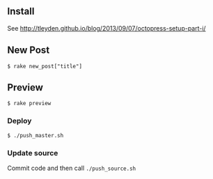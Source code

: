 
## Install

See http://tleyden.github.io/blog/2013/09/07/octopress-setup-part-i/

## New Post

```
$ rake new_post["title"]
```

## Preview

```
$ rake preview
```

### Deploy

```
$ ./push_master.sh
```

### Update source

Commit code and then call `./push_source.sh`